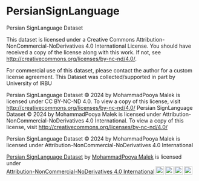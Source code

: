 # PersianSignLanguage
Persian SignLanguage Dataset

This dataset is licensed under a Creative Commons Attribution-NonCommercial-NoDerivatives 4.0 International License. You should have received a copy of the license along with this work. If not, see <http://creativecommons.org/licenses/by-nc-nd/4.0/>.

For commercial use of this dataset, please contact the author for a custom license agreement.
This Dataset was collected/supported in part by University of IRBU 





Persian SignLanguage Dataset © 2024 by MohammadPooya Malek is licensed under CC BY-NC-ND 4.0. To view a copy of this license, visit http://creativecommons.org/licenses/by-nc-nd/4.0/
Persian SignLanguage Dataset © 2024 by MohammadPooya Malek is licensed under Attribution-NonCommercial-NoDerivatives 4.0 International. To view a copy of this license, visit http://creativecommons.org/licenses/by-nc-nd/4.0/



Persian SignLanguage Dataset © 2024 by MohammadPooya Malek is licensed under Attribution-NonCommercial-NoDerivatives 4.0 International 



<p xmlns:cc="http://creativecommons.org/ns#" xmlns:dct="http://purl.org/dc/terms/"><a property="dct:title" rel="cc:attributionURL" href="https://github.com/mpMalek/PersianSignLanguage">Persian SignLanguage Dataset</a> by <a rel="cc:attributionURL dct:creator" property="cc:attributionName" href="https://www.linkedin.com/in/mohammadpooyamalek">MohammadPooya Malek</a> is licensed under <a href="http://creativecommons.org/licenses/by-nc-nd/4.0/?ref=chooser-v1" target="_blank" rel="license noopener noreferrer" style="display:inline-block;">Attribution-NonCommercial-NoDerivatives 4.0 International<img style="height:22px!important;margin-left:3px;vertical-align:text-bottom;" src="https://mirrors.creativecommons.org/presskit/icons/cc.svg?ref=chooser-v1"><img style="height:22px!important;margin-left:3px;vertical-align:text-bottom;" src="https://mirrors.creativecommons.org/presskit/icons/by.svg?ref=chooser-v1"><img style="height:22px!important;margin-left:3px;vertical-align:text-bottom;" src="https://mirrors.creativecommons.org/presskit/icons/nc.svg?ref=chooser-v1"><img style="height:22px!important;margin-left:3px;vertical-align:text-bottom;" src="https://mirrors.creativecommons.org/presskit/icons/nd.svg?ref=chooser-v1"></a></p>
